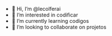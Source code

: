 - 👋 Hi, I’m @lecolferai
- 👀 I’m interested in codificar
- 🌱 I’m currently learning  codigos
- 💞️ I’m looking to collaborate on  projetos


<!---
lecolferai/lecolferai is a ✨ special ✨ repository because its `README.md` (this file) appears on your GitHub profile.
You can click the Preview link to take a look at your changes.
--->
